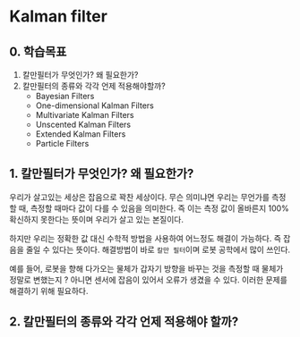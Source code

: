 # Kalman filter



## 0. 학습목표

1. 칼만필터가 무엇인가? 왜 필요한가?
2. 칼만필터의 종류와 각각 언제 적용해야할까?
   - Bayesian Filters
   - One-dimensional Kalman Filters
   - Multivariate Kalman Filters
   - Unscented Kalman Filters
   - Extended Kalman Filters
   - Particle Filters





## 1. 칼만필터가 무엇인가? 왜 필요한가?

우리가 살고있는 세상은 잡음으로 꽉찬 세상이다. 무슨 의미냐면 우리는 무언가를 측정할 때, 측정할 때마다 값이 다를 수 있음을 의미한다. 즉 이는 측정 값이 올바른지 100% 확신하지 못한다는 뜻이며 우리가 살고 있는 본질이다.

하지만 우리는 정확한 값 대신 수학적 방법을 사용하여 어느정도 해결이 가능하다. 즉 잡음을 줄일 수 있다는 뜻이다. 해결방법이 바로 `칼만 필터`이며 로봇 공학에서 많이 쓰인다.

예를 들어, 로봇을 향해 다가오는 물체가 갑자기 방향을 바꾸는 것을 측정할 때 물체가 정말로 변했는지 ? 아니면 센서에 잡음이 있어서 오류가 생겼을 수 있다. 이러한 문제를 해결하기 위해 필요하다. 



## 2. 칼만필터의 종류와 각각 언제 적용해야 할까?